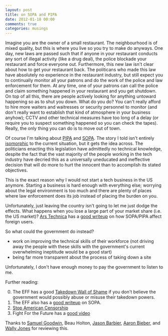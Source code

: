 ```yaml
---
layout: post
title: on SOPA and PIPA
date: 2012-01-18 00:00
comments: true
categories: musings
---
```


Imagine you are the owner of a small restaurant. The neighbourhood is of mixed 
quality, but this is where you live so you try to make do anyways. One day, 
new laws are passed such that if anyone in your restaurant conducts any sort of 
illegal activity (like a drug deal), the police blockade your restaurant and 
force everyone out. Furthermore, this new law isn't clear about how to get your 
restaurant back. The politicans who made this law have absolutely no experience 
in the restaurant industry, but still expect you to continually monitor all your 
patrons and do the work of the police and law enforcement for them. At any time, 
one of your patrons can call the police and claim something happened in your 
restaurant and you get shutdown. On top of all this, there are people actively 
looking for anything untoward happening so as to shut you down. What do you 
do? You can't really afford to hire more waiters and waitresses or security 
personnel to monitor (and don't really want to establish that kind of atmosphere 
in your business anyhow); CCTV and other technical measures have too long of a 
delay (or require you to suspect something happened so you can check the tapes). 
Really, the only thing you can do is to move out of town.

Of course I'm talking about [PIPA](http://www.govtrack.us/congress/bill.xpd?bill=s112-968) 
and [SOPA](http://www.govtrack.us/congress/bill.xpd?bill=h112-3261). The story I 
told isn't entirely [isomorphic](http://en.wikipedia.org/wiki/G%C3%B6del%2C_Escher%2C_Bach)
to the current situation, but it gets the idea across. The 
politicians enacting this legislation have admittedly no technical knowledge, despite the 
fact that the vast majority of the people working in the tech industry have decried this 
as a universally uneducated and ineffective decision that will do more to hurt the innocent 
than to accomplish its stated objectives.

This is the exact reason why I would not start a tech business in the US anymore. 
Starting a business is hard enough with everything else; worrying about the legal 
environment is too much and there are plenty of places where law enforcement does 
its job instead of placing the burden on you.

Unfortunately, just leaving the country isn't going to let me just dodge the 
effects. What happens when you lose a large part of your market share (i.e. the
US market)? [Ars Technica](http://www.arstechnica.com) has a 
[good writeup](http://arstechnica.com/tech-policy/news/2012/01/what-does-sopa-mean-for-us-foreigners.ars)
on how SOPA/PIPA affect foreign users.

So what could the government do instead?

* work on improving the technical skills of their workforce (not driving away the people with these skills with the government's current overwhelming ineptitude would be a good start)   
* being far more transparent about the process of taking down a site

Unfortunately, I don't have enough money to pay the government to listen to me.

Further reading:

0. The EFF has a good [Takedown Wall of Shame](https://www.eff.org/takedowns) 
if you don't believe the government would possibly abuse or misuse their 
takedown powers.
0. The EFF also has a [good writeup](https://www.eff.org/deeplinks/2012/01/how-pipa-and-sopa-violate-white-house-principles-supporting-free-speech) on SOPA.
0. [Stop American Censorship](http://americancensorship.org/)
0. Fight For the Future has a [good video](http://fightforthefuture.org/pipa)

Thanks to [Samuel Goodwin](http://samuelgoodwin.tumblr.com), Beau Holton,
[Jason Barbier](https://twitter.com/#!/Slaughterhut), 
[Aaron Bieber](http://twitter.com/qb1t),
and [Wally Jones](http://twitter.com/imwally) for reviewing this.
